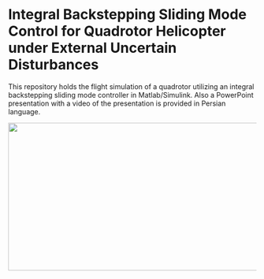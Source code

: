 # Integral Backstepping Sliding Mode Control for Quadrotor Helicopter under External Uncertain Disturbances

This repository holds the flight simulation of a quadrotor utilizing an integral backstepping sliding mode controller in Matlab/Simulink. 
Also a PowerPoint presentation with a video of the presentation is provided in Persian language.

[<img src="https://img.youtube.com/vi/APOPm01BVrk/hqdefault.jpg" width="600" height="300"
/>](https://youtu.be/Ym-cTKo0pLI?si=dIsJNM5atB6ofQx9)
